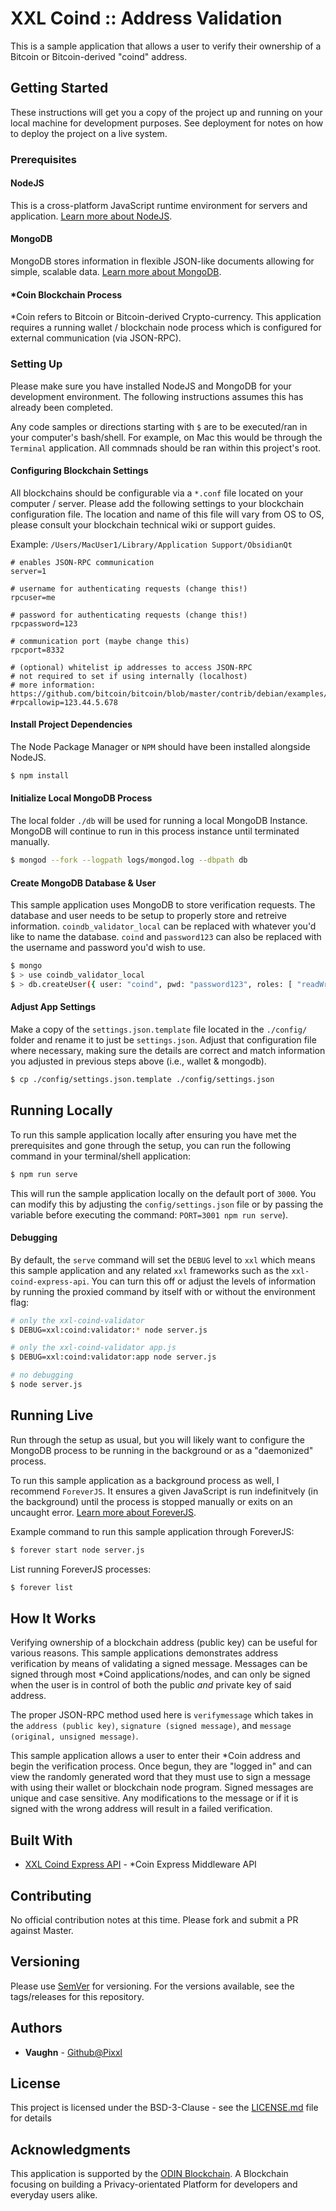 # XXL Coind :: Address Validation
This is a sample application that allows a user to verify their ownership of a Bitcoin or Bitcoin-derived "coind" address.

## Getting Started

These instructions will get you a copy of the project up and running on your local machine for development purposes. See deployment for notes on how to deploy the project on a live system.

### Prerequisites

#### NodeJS
This is a cross-platform JavaScript runtime environment for servers and application. [Learn more about NodeJS](https://nodejs.org/en/).

#### MongoDB
MongoDB stores information in flexible JSON-like documents allowing for simple, scalable data. [Learn more about MongoDB](https://docs.mongodb.com/).

#### *Coin Blockchain Process
*Coin refers to Bitcoin or Bitcoin-derived Crypto-currency. This application requires a running wallet / blockchain node process which is configured for external communication (via JSON-RPC).

### Setting Up

Please make sure you have installed NodeJS and MongoDB for your development environment. The following instructions assumes this has already been completed.

Any code samples or directions starting with `$` are to be executed/ran in your computer's bash/shell. For example, on Mac this would be through the `Terminal` application. All commnads should be ran within this project's root.

#### Configuring Blockchain Settings
All blockchains should be configurable via a `*.conf` file located on your computer / server. Please add the following settings to your blockchain configuration file. The location and name of this file will vary from OS to OS, please consult your blockchain technical wiki or support guides.

Example: `/Users/MacUser1/Library/Application Support/ObsidianQt`
```
# enables JSON-RPC communication
server=1

# username for authenticating requests (change this!)
rpcuser=me

# password for authenticating requests (change this!)
rpcpassword=123

# communication port (maybe change this)
rpcport=8332

# (optional) whitelist ip addresses to access JSON-RPC
# not required to set if using internally (localhost)
# more information: https://github.com/bitcoin/bitcoin/blob/master/contrib/debian/examples/bitcoin.conf
#rpcallowip=123.44.5.678
```

#### Install Project Dependencies
The Node Package Manager or `NPM` should have been installed alongside NodeJS.

```bash
$ npm install
```

#### Initialize Local MongoDB Process
The local folder `./db` will be used for running a local MongoDB Instance. MongoDB will continue to run in this process instance until terminated manually.

```bash
$ mongod --fork --logpath logs/mongod.log --dbpath db
```

#### Create MongoDB Database & User
This sample application uses MongoDB to store verification requests. The database and user needs to be setup to properly store and retreive information. `coindb_validator_local` can be replaced with whatever you'd like to name the database. `coind` and `password123` can also be replaced with the username and password you'd wish to use.

```bash
$ mongo
$ > use coindb_validator_local
$ > db.createUser({ user: "coind", pwd: "password123", roles: [ "readWrite" ] })
```

#### Adjust App Settings
Make a copy of the `settings.json.template` file located in the `./config/` folder and rename it to just be `settings.json`. Adjust that configuration file where necessary, making sure the details are correct and match information you adjusted in previous steps above (i.e., wallet & mongodb).

```bash
$ cp ./config/settings.json.template ./config/settings.json
```

## Running Locally

To run this sample application locally after ensuring you have met the prerequisites and gone through the setup, you can run the following command in your terminal/shell application:

```bash
$ npm run serve
```

This will run the sample application locally on the default port of `3000`. You can modify this by adjusting the `config/settings.json` file or by passing the variable before executing the command: `PORT=3001 npm run serve`).

#### Debugging

By default, the `serve` command will set the `DEBUG` level to `xxl` which means this sample application and any related `xxl` frameworks such as the `xxl-coind-express-api`. You can turn this off or adjust the levels of information by running the proxied command by itself with or without the environment flag:

```bash
# only the xxl-coind-validator
$ DEBUG=xxl:coind:validator:* node server.js

# only the xxl-coind-validator app.js
$ DEBUG=xxl:coind:validator:app node server.js

# no debugging
$ node server.js
```

## Running Live

Run through the setup as usual, but you will likely want to configure the MongoDB process to be running in the background or as a "daemonized" process.

To run this sample application as a background process as well, I recommend `ForeverJS`. It ensures a given JavaScript is run indefinitvely (in the background) until the process is stopped manually or exits on an uncaught error. [Learn more about ForeverJS](https://github.com/foreverjs/forever).

Example command to run this sample application through ForeverJS:
```bash
$ forever start node server.js
```

List running ForeverJS processes:
```bash
$ forever list
```

## How It Works

Verifying ownership of a blockchain address (public key) can be useful for various reasons. This sample applications demonstrates address verification by means of validating a signed message. Messages can be signed through most *Coind applications/nodes, and can only be signed when the user is in control of both the public *and* private key of said address.

The proper JSON-RPC method used here is `verifymessage` which takes in the `address (public key)`, `signature (signed message)`, and `message (original, unsigned message)`.

This sample application allows a user to enter their *Coin address and begin the verification process. Once begun, they are "logged in" and can view the randomly generated word that they must use to sign a message with using their wallet or blockchain node program. Signed messages are unique and case sensitive. Any modifications to the message or if it is signed with the wrong address will result in a failed verification.

## Built With

* [XXL Coind Express API](https://github.com/Manbearpixel/xxl-coind-express-api) - *Coin Express Middleware API

## Contributing

No official contribution notes at this time. Please fork and submit a PR against Master.

## Versioning

Please use [SemVer](http://semver.org/) for versioning. For the versions available, see the tags/releases for this repository.

## Authors

* **Vaughn** - [Github@Pixxl](https://github.com/Manbearpixel)

## License

This project is licensed under the BSD-3-Clause - see the [LICENSE.md](LICENSE.md) file for details

## Acknowledgments

This application is supported by the [ODIN Blockchain](https://odinblockchain.org/). A Blockchain focusing on building a Privacy-orientated Platform for developers and everyday users alike.
